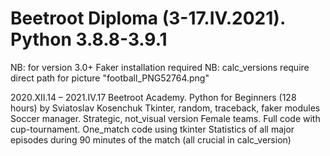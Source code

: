 # Beetroot Diploma (3-17.IV.2021). Python 3.8.8-3.9.1
NB: for version 3.0+ Faker installation required
NB: calc_versions require direct path for picture "football_PNG52764.png"

2020.XII.14 – 2021.IV.17 Beetroot Academy. Python for Beginners (128 hours) by Sviatoslav Kosenchuk
Tkinter, random, traceback, faker modules
Soccer manager. Strategic, not_visual version
Female teams. Full code with cup-tournament. One_match code using tkinter
Statistics of all major episodes during 90 minutes of the match (all crucial in calc_version)
